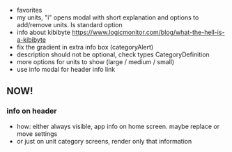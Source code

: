 - favorites
- my units, "i" opens modal with short explanation and options to add/remove units. Is standard option
- info about kibibyte https://www.logicmonitor.com/blog/what-the-hell-is-a-kibibyte
- fix the gradient in extra info box (categoryAlert)
- description should not be optional, check types CategoryDefinition
- more options for units to show (large / medium / small)
- use info modal for header info link

## NOW!
### info on header
- how: either always visible, app info on home screen. maybe replace or move settings
- or just on unit category screens, render only that information